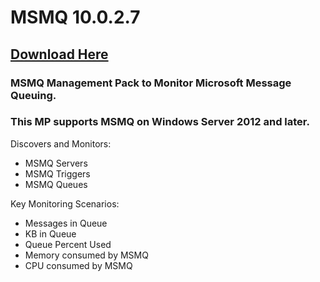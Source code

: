 # MSMQ 10.0.2.7

## [Download Here][Download]

[Download]: https://github.com/thekevinholman/MSMQ/releases/download/10.0.2.7/MSMQ.mp

### MSMQ Management Pack to Monitor Microsoft Message Queuing.  
### This MP supports MSMQ on Windows Server 2012 and later.

Discovers and Monitors:
* MSMQ Servers
* MSMQ Triggers
* MSMQ Queues

Key Monitoring Scenarios:
* Messages in Queue
* KB in Queue
* Queue Percent Used
* Memory consumed by MSMQ
* CPU consumed by MSMQ
